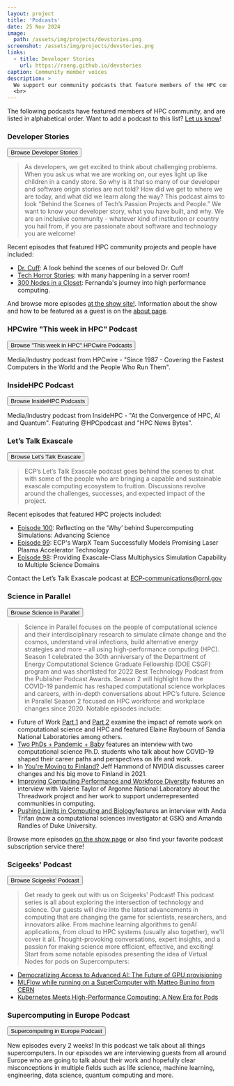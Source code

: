 ```yaml
---
layout: project
title: 'Podcasts'
date: 25 Nov 2024
image: 
  path: /assets/img/projects/devstories.png
screenshot: /assets/img/projects/devstories.png
links:
  - title: Developer Stories
    url: https://rseng.github.io/devstories
caption: Community member voices
description: >
  We support our community podcasts that feature members of the HPC community!
  <br>
---
```



The following podcasts have featured members of HPC community, and are listed in
alphabetical order. Want to add a podcast
to this list? <a href="https://github.com/hpc-social/hpc-social.github.io/issues" target="_blank">Let us know</a>!

### Developer Stories

<a href="https://rseng.github.io/devstories/" target="_blank"><button class="btn btn-primary">Browse Developer Stories</button></a>

> As developers, we get excited to think about challenging problems. When you ask us what we are working on, our eyes light up like children in a candy store. So why is it that so many of our developer and software origin stories are not told? How did we get to where we are today, and what did we learn along the way? This podcast aims to look “Behind the Scenes of Tech’s Passion Projects and People.” We want to know your developer story, what you have built, and why. We are an inclusive community - whatever kind of institution or country you hail from, if you are passionate about software and technology you are welcome!

Recent episodes that featured HPC community projects and people have included:

- [Dr. Cuff](https://rseng.github.io/devstories/2022/james-cuff/): A look behind the scenes of our beloved Dr. Cuff
- [Tech Horror Stories](https://rseng.github.io/devstories/2022/tech-horror-stories/): with many happening in a server room!
- [300 Nodes in a Closet](https://rseng.github.io/devstories/2022/fernanda-foertter/): Fernanda's journey into high performance computing.

And browse more episodes [at the show site!](https://rseng.github.io/devstories/posts/). Information about the show and how
to be featured as a guest is on the [about page](https://rseng.github.io/devstories/about/).

### HPCwire "This week in HPC" Podcast

<a href="https://www.hpcwire.com/podcast/" target="_blank"><button class="btn btn-primary">Browse "This week in HPC" HPCwire Podcasts</button></a>

Media/Industry podcast from HPCwire - "Since 1987 - Covering the Fastest Computers in the World and the People Who Run Them".  

### InsideHPC Podcast

<a href="https://insidehpc.com/category/resources/hpc-podcast/" target="_blank"><button class="btn btn-primary">Browse InsideHPC Podcasts</button></a>

Media/Industry podcast from InsideHPC - "At the Convergence of HPC, AI and Quantum". Featuring @HPCpodcast and "HPC News Bytes".

### Let’s Talk Exascale

<a href="https://www.exascaleproject.org/podcast/" target="_blank"><button class="btn btn-primary">Browse Let’s Talk Exascale</button></a>

> ECP’s Let’s Talk Exascale podcast goes behind the scenes to chat with some of the people who are bringing a capable and sustainable exascale computing ecosystem to fruition. Discussions revolve around the challenges, successes, and expected impact of the project.

Recent episodes that featured HPC projects included:

- [Episode 100](https://www.exascaleproject.org/reflecting-on-the-why-behind-supercomputing-simulations-advancing-science/): Reflecting on the ‘Why’ behind Supercomputing Simulations: Advancing Science
- [Episode 99](https://www.exascaleproject.org/ecps-warpx-team-successfully-models-promising-laser-plasma-accelerator-technology/): ECP's WarpX Team Successfully Models Promising Laser Plasma Accelerator Technology
- [Episode 98](https://www.exascaleproject.org/providing-exascale-class-multiphysics-simulation-capability-to-multiple-science-domains/): Providing Exascale-Class Multiphysics Simulation Capability to Multiple Science Domains

Contact the Let’s Talk Exascale podcast at <a href="mailto:ECP-communications@ornl.gov">ECP-communications@ornl.gov</a>

### Science in Parallel

<a href="https://www.krellinst.org/csgf/outreach/science-in-parallel" target="_blank"><button class="btn btn-primary">Browse Science in Parallel</button></a>

> Science in Parallel focuses on the people of computational science and their interdisciplinary research to simulate climate change and the cosmos, understand viral infections, build alternative energy strategies and more – all using high-performance computing (HPC). Season 1 celebrated the 30th anniversary of the Department of Energy Computational Science Graduate Fellowship (DOE CSGF) program and was shortlisted for 2022 Best Technology Podcast from the Publisher Podcast Awards. Season 2 will highlight how the COVID-19 pandemic has reshaped computational science workplaces and careers, with in-depth conversations about HPC’s future. Science in Parallel Season 2 focused on HPC workforce and workplace changes since 2020. Notable episodes include:

- Future of Work [Part 1](http://scienceinparallel.libsyn.com/season-two-episode-one-future-of-work-part-one-0 ) and [Part 2](http://scienceinparallel.libsyn.com/sip-s2e2-future-of-work-part-2) examine the impact of remote work on computational science and HPC and featured Elaine Raybourn of Sandia National Laboratories among others.
- [Two PhDs + Pandemic + Baby](http://scienceinparallel.libsyn.com/season-two-episode-three-two-phds-pandemic-baby) features an interview with two computational science Ph.D. students who talk about how COVID-19 shaped their career paths and perspectives on life and work.
- In [You're Moving to Finland?](http://scienceinparallel.libsyn.com/season-two-episode-four-youre-moving-to-finland) Jeff Hammond of NVIDIA discusses career changes and his big move to Finland in 2021.
- [Improving Computing Performance and Workforce Diversity](http://scienceinparallel.libsyn.com/advancing-computing-performance-and-workforce-diversity) features an interview with Valerie Taylor of Argonne National Laboratory about the Threadwork project and her work to support underrepresented communities in computing.
- [Pushing Limits in Computing and Biology](http://scienceinparallel.libsyn.com/season-2-episode-6-pushing-limits-in-computing-and-biology )features an interview with Anda Trifan (now a computational sciences investigator at GSK) and Amanda Randles of Duke University.

Browse more episodes [on the show page](https://www.krellinst.org/csgf/outreach/science-in-parallel) or also find your favorite podcast subscription service there!

### Scigeeks' Podcast

<a href="https://www.youtube.com/playlist?list=PLnm27H265Le6wyly4tofH8_Mb4fg-bW8X" target="_blank"><button class="btn btn-primary">Browse Scigeeks' Podcast</button></a>

> Get ready to geek out with us on Scigeeks' Podcast! This podcast series is all about exploring the intersection of technology and science. Our guests will dive into the latest advancements in computing that are changing the game for scientists, researchers, and innovators alike. From machine learning algorithms to genAI applications, from cloud to HPC systems (usually also together), we'll cover it all. Thought-provoking conversations, expert insights, and a passion for making science more efficient, effective, and exciting! Start from some notable episodes presenting the idea of Virtual Nodes for pods on Supercomputers:

- [Democratizing Access to Advanced AI: The Future of GPU provisioning](https://youtube.com/live/IzlbOpRrNx0?feature=share)
- [MLFlow while running on a SuperComputer with Matteo Bunino from CERN](https://youtube.com/live/UcqiW69aPO4?feature=share)
- [Kubernetes Meets High-Performance Computing: A New Era for Pods](https://youtube.com/live/enM7Y938P4k?feature=share)

### Supercomputing in Europe Podcast

<a href="https://creators.spotify.com/pod/show/supercomputing-in-europe" target="_blank"><button class="btn btn-primary">Supercomputing in Europe Podcast</button></a>

New episodes every 2 weeks! In this podcast we talk about all things supercomputers. In our episodes we are interviewing guests from all around Europe who are going to talk about their work and hopefully clear misconceptions in multiple fields such as life science, machine learning, engineering, data science, quantum computing and more.
 
